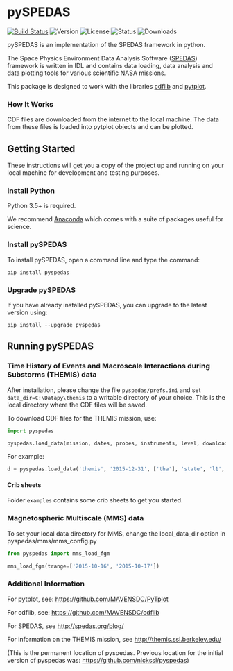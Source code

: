 
# pySPEDAS
[![Build Status](https://travis-ci.com/spedas/pyspedas.svg?branch=master)](https://travis-ci.com/spedas/pyspedas)
![Version](https://img.shields.io/pypi/v/pyspedas.svg)
![License](https://img.shields.io/pypi/l/pyspedas.svg)
![Status](https://img.shields.io/pypi/status/pyspedas.svg)
![Downloads](https://img.shields.io/pypi/dm/pyspedas.svg)

pySPEDAS is an implementation of the SPEDAS framework in python. 

The Space Physics Environment Data Analysis Software ([SPEDAS](http://spedas.org/wiki)) framework is written in IDL and contains data loading, data analysis and data plotting tools for various scientific NASA missions.   

This package is designed to work with the libraries [cdflib](https://github.com/MAVENSDC/cdflib) and [pytplot](https://github.com/MAVENSDC/PyTplot).

### How It Works

CDF files are downloaded from the internet to the local machine. 
The data from these files is loaded into pytplot objects and can be plotted. 

## Getting Started

These instructions will get you a copy of the project up and running on your local machine for development and testing purposes.

### Install Python

Python 3.5+ is required.  

We recommend [Anaconda](https://www.continuum.io/downloads/) which comes with a suite of packages useful for science. 

### Install pySPEDAS

To install pySPEDAS, open a command line and type the command:

`pip install pyspedas`

### Upgrade pySPEDAS

If you have already installed pySPEDAS, you can upgrade to the latest version using:

`pip install --upgrade pyspedas`


## Running pySPEDAS

### Time History of Events and Macroscale Interactions during Substorms (THEMIS) data
After installation, please change the file `pyspedas/prefs.ini` and set `data_dir=C:\Datapy\themis` to a writable directory of your choice. This is the local directory where the CDF files will be saved. 

To download CDF files for the THEMIS mission, use: 

```python
import pyspedas

pyspedas.load_data(mission, dates, probes, instruments, level, downloadonly)

```
For example: 

```python
d = pyspedas.load_data('themis', '2015-12-31', ['tha'], 'state', 'l1', False)
```

#### Crib sheets

Folder `examples` contains some crib sheets to get you started. 

### Magnetospheric Multiscale (MMS) data
To set your local data directory for MMS, change the local_data_dir option in pyspedas/mms/mms_config.py

```python
from pyspedas import mms_load_fgm

mms_load_fgm(trange=['2015-10-16', '2015-10-17'])
```

### Additional Information

For pytplot, see: https://github.com/MAVENSDC/PyTplot

For cdflib, see: https://github.com/MAVENSDC/cdflib

For SPEDAS, see http://spedas.org/blog/

For information on the THEMIS mission, see http://themis.ssl.berkeley.edu/ 

(This is the permanent location of pyspedas. Previous location for the initial version of pyspedas was: https://github.com/nickssl/pyspedas)

